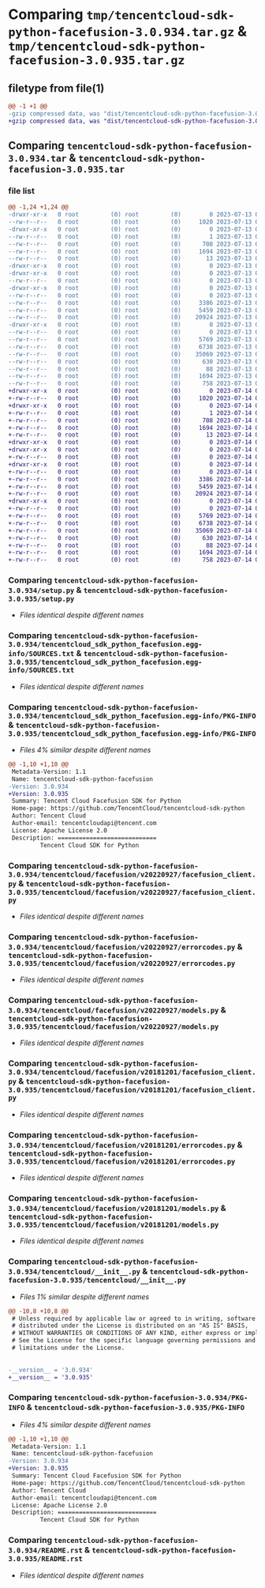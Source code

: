 # Comparing `tmp/tencentcloud-sdk-python-facefusion-3.0.934.tar.gz` & `tmp/tencentcloud-sdk-python-facefusion-3.0.935.tar.gz`

## filetype from file(1)

```diff
@@ -1 +1 @@
-gzip compressed data, was "dist/tencentcloud-sdk-python-facefusion-3.0.934.tar", last modified: Thu Jul 13 00:22:23 2023, max compression
+gzip compressed data, was "dist/tencentcloud-sdk-python-facefusion-3.0.935.tar", last modified: Fri Jul 14 00:30:36 2023, max compression
```

## Comparing `tencentcloud-sdk-python-facefusion-3.0.934.tar` & `tencentcloud-sdk-python-facefusion-3.0.935.tar`

### file list

```diff
@@ -1,24 +1,24 @@
-drwxr-xr-x   0 root         (0) root         (0)        0 2023-07-13 00:22:23.000000 tencentcloud-sdk-python-facefusion-3.0.934/
--rw-r--r--   0 root         (0) root         (0)     1020 2023-07-13 00:22:23.000000 tencentcloud-sdk-python-facefusion-3.0.934/setup.py
-drwxr-xr-x   0 root         (0) root         (0)        0 2023-07-13 00:22:23.000000 tencentcloud-sdk-python-facefusion-3.0.934/tencentcloud_sdk_python_facefusion.egg-info/
--rw-r--r--   0 root         (0) root         (0)        1 2023-07-13 00:22:23.000000 tencentcloud-sdk-python-facefusion-3.0.934/tencentcloud_sdk_python_facefusion.egg-info/dependency_links.txt
--rw-r--r--   0 root         (0) root         (0)      708 2023-07-13 00:22:23.000000 tencentcloud-sdk-python-facefusion-3.0.934/tencentcloud_sdk_python_facefusion.egg-info/SOURCES.txt
--rw-r--r--   0 root         (0) root         (0)     1694 2023-07-13 00:22:23.000000 tencentcloud-sdk-python-facefusion-3.0.934/tencentcloud_sdk_python_facefusion.egg-info/PKG-INFO
--rw-r--r--   0 root         (0) root         (0)       13 2023-07-13 00:22:23.000000 tencentcloud-sdk-python-facefusion-3.0.934/tencentcloud_sdk_python_facefusion.egg-info/top_level.txt
-drwxr-xr-x   0 root         (0) root         (0)        0 2023-07-13 00:22:23.000000 tencentcloud-sdk-python-facefusion-3.0.934/tencentcloud/
-drwxr-xr-x   0 root         (0) root         (0)        0 2023-07-13 00:22:23.000000 tencentcloud-sdk-python-facefusion-3.0.934/tencentcloud/facefusion/
--rw-r--r--   0 root         (0) root         (0)        0 2023-07-13 00:22:23.000000 tencentcloud-sdk-python-facefusion-3.0.934/tencentcloud/facefusion/__init__.py
-drwxr-xr-x   0 root         (0) root         (0)        0 2023-07-13 00:22:23.000000 tencentcloud-sdk-python-facefusion-3.0.934/tencentcloud/facefusion/v20220927/
--rw-r--r--   0 root         (0) root         (0)        0 2023-07-13 00:22:23.000000 tencentcloud-sdk-python-facefusion-3.0.934/tencentcloud/facefusion/v20220927/__init__.py
--rw-r--r--   0 root         (0) root         (0)     3386 2023-07-13 00:22:23.000000 tencentcloud-sdk-python-facefusion-3.0.934/tencentcloud/facefusion/v20220927/facefusion_client.py
--rw-r--r--   0 root         (0) root         (0)     5459 2023-07-13 00:22:23.000000 tencentcloud-sdk-python-facefusion-3.0.934/tencentcloud/facefusion/v20220927/errorcodes.py
--rw-r--r--   0 root         (0) root         (0)    20924 2023-07-13 00:22:23.000000 tencentcloud-sdk-python-facefusion-3.0.934/tencentcloud/facefusion/v20220927/models.py
-drwxr-xr-x   0 root         (0) root         (0)        0 2023-07-13 00:22:23.000000 tencentcloud-sdk-python-facefusion-3.0.934/tencentcloud/facefusion/v20181201/
--rw-r--r--   0 root         (0) root         (0)        0 2023-07-13 00:22:23.000000 tencentcloud-sdk-python-facefusion-3.0.934/tencentcloud/facefusion/v20181201/__init__.py
--rw-r--r--   0 root         (0) root         (0)     5769 2023-07-13 00:22:23.000000 tencentcloud-sdk-python-facefusion-3.0.934/tencentcloud/facefusion/v20181201/facefusion_client.py
--rw-r--r--   0 root         (0) root         (0)     6738 2023-07-13 00:22:23.000000 tencentcloud-sdk-python-facefusion-3.0.934/tencentcloud/facefusion/v20181201/errorcodes.py
--rw-r--r--   0 root         (0) root         (0)    35069 2023-07-13 00:22:23.000000 tencentcloud-sdk-python-facefusion-3.0.934/tencentcloud/facefusion/v20181201/models.py
--rw-r--r--   0 root         (0) root         (0)      630 2023-07-13 00:22:23.000000 tencentcloud-sdk-python-facefusion-3.0.934/tencentcloud/__init__.py
--rw-r--r--   0 root         (0) root         (0)       88 2023-07-13 00:22:23.000000 tencentcloud-sdk-python-facefusion-3.0.934/setup.cfg
--rw-r--r--   0 root         (0) root         (0)     1694 2023-07-13 00:22:23.000000 tencentcloud-sdk-python-facefusion-3.0.934/PKG-INFO
--rw-r--r--   0 root         (0) root         (0)      758 2023-07-13 00:22:23.000000 tencentcloud-sdk-python-facefusion-3.0.934/README.rst
+drwxr-xr-x   0 root         (0) root         (0)        0 2023-07-14 00:30:36.000000 tencentcloud-sdk-python-facefusion-3.0.935/
+-rw-r--r--   0 root         (0) root         (0)     1020 2023-07-14 00:30:36.000000 tencentcloud-sdk-python-facefusion-3.0.935/setup.py
+drwxr-xr-x   0 root         (0) root         (0)        0 2023-07-14 00:30:36.000000 tencentcloud-sdk-python-facefusion-3.0.935/tencentcloud_sdk_python_facefusion.egg-info/
+-rw-r--r--   0 root         (0) root         (0)        1 2023-07-14 00:30:36.000000 tencentcloud-sdk-python-facefusion-3.0.935/tencentcloud_sdk_python_facefusion.egg-info/dependency_links.txt
+-rw-r--r--   0 root         (0) root         (0)      708 2023-07-14 00:30:36.000000 tencentcloud-sdk-python-facefusion-3.0.935/tencentcloud_sdk_python_facefusion.egg-info/SOURCES.txt
+-rw-r--r--   0 root         (0) root         (0)     1694 2023-07-14 00:30:36.000000 tencentcloud-sdk-python-facefusion-3.0.935/tencentcloud_sdk_python_facefusion.egg-info/PKG-INFO
+-rw-r--r--   0 root         (0) root         (0)       13 2023-07-14 00:30:36.000000 tencentcloud-sdk-python-facefusion-3.0.935/tencentcloud_sdk_python_facefusion.egg-info/top_level.txt
+drwxr-xr-x   0 root         (0) root         (0)        0 2023-07-14 00:30:36.000000 tencentcloud-sdk-python-facefusion-3.0.935/tencentcloud/
+drwxr-xr-x   0 root         (0) root         (0)        0 2023-07-14 00:30:36.000000 tencentcloud-sdk-python-facefusion-3.0.935/tencentcloud/facefusion/
+-rw-r--r--   0 root         (0) root         (0)        0 2023-07-14 00:30:36.000000 tencentcloud-sdk-python-facefusion-3.0.935/tencentcloud/facefusion/__init__.py
+drwxr-xr-x   0 root         (0) root         (0)        0 2023-07-14 00:30:36.000000 tencentcloud-sdk-python-facefusion-3.0.935/tencentcloud/facefusion/v20220927/
+-rw-r--r--   0 root         (0) root         (0)        0 2023-07-14 00:30:36.000000 tencentcloud-sdk-python-facefusion-3.0.935/tencentcloud/facefusion/v20220927/__init__.py
+-rw-r--r--   0 root         (0) root         (0)     3386 2023-07-14 00:30:36.000000 tencentcloud-sdk-python-facefusion-3.0.935/tencentcloud/facefusion/v20220927/facefusion_client.py
+-rw-r--r--   0 root         (0) root         (0)     5459 2023-07-14 00:30:36.000000 tencentcloud-sdk-python-facefusion-3.0.935/tencentcloud/facefusion/v20220927/errorcodes.py
+-rw-r--r--   0 root         (0) root         (0)    20924 2023-07-14 00:30:36.000000 tencentcloud-sdk-python-facefusion-3.0.935/tencentcloud/facefusion/v20220927/models.py
+drwxr-xr-x   0 root         (0) root         (0)        0 2023-07-14 00:30:36.000000 tencentcloud-sdk-python-facefusion-3.0.935/tencentcloud/facefusion/v20181201/
+-rw-r--r--   0 root         (0) root         (0)        0 2023-07-14 00:30:36.000000 tencentcloud-sdk-python-facefusion-3.0.935/tencentcloud/facefusion/v20181201/__init__.py
+-rw-r--r--   0 root         (0) root         (0)     5769 2023-07-14 00:30:36.000000 tencentcloud-sdk-python-facefusion-3.0.935/tencentcloud/facefusion/v20181201/facefusion_client.py
+-rw-r--r--   0 root         (0) root         (0)     6738 2023-07-14 00:30:36.000000 tencentcloud-sdk-python-facefusion-3.0.935/tencentcloud/facefusion/v20181201/errorcodes.py
+-rw-r--r--   0 root         (0) root         (0)    35069 2023-07-14 00:30:36.000000 tencentcloud-sdk-python-facefusion-3.0.935/tencentcloud/facefusion/v20181201/models.py
+-rw-r--r--   0 root         (0) root         (0)      630 2023-07-14 00:30:36.000000 tencentcloud-sdk-python-facefusion-3.0.935/tencentcloud/__init__.py
+-rw-r--r--   0 root         (0) root         (0)       88 2023-07-14 00:30:36.000000 tencentcloud-sdk-python-facefusion-3.0.935/setup.cfg
+-rw-r--r--   0 root         (0) root         (0)     1694 2023-07-14 00:30:36.000000 tencentcloud-sdk-python-facefusion-3.0.935/PKG-INFO
+-rw-r--r--   0 root         (0) root         (0)      758 2023-07-14 00:30:36.000000 tencentcloud-sdk-python-facefusion-3.0.935/README.rst
```

### Comparing `tencentcloud-sdk-python-facefusion-3.0.934/setup.py` & `tencentcloud-sdk-python-facefusion-3.0.935/setup.py`

 * *Files identical despite different names*

### Comparing `tencentcloud-sdk-python-facefusion-3.0.934/tencentcloud_sdk_python_facefusion.egg-info/SOURCES.txt` & `tencentcloud-sdk-python-facefusion-3.0.935/tencentcloud_sdk_python_facefusion.egg-info/SOURCES.txt`

 * *Files identical despite different names*

### Comparing `tencentcloud-sdk-python-facefusion-3.0.934/tencentcloud_sdk_python_facefusion.egg-info/PKG-INFO` & `tencentcloud-sdk-python-facefusion-3.0.935/tencentcloud_sdk_python_facefusion.egg-info/PKG-INFO`

 * *Files 4% similar despite different names*

```diff
@@ -1,10 +1,10 @@
 Metadata-Version: 1.1
 Name: tencentcloud-sdk-python-facefusion
-Version: 3.0.934
+Version: 3.0.935
 Summary: Tencent Cloud Facefusion SDK for Python
 Home-page: https://github.com/TencentCloud/tencentcloud-sdk-python
 Author: Tencent Cloud
 Author-email: tencentcloudapi@tencent.com
 License: Apache License 2.0
 Description: ============================
         Tencent Cloud SDK for Python
```

### Comparing `tencentcloud-sdk-python-facefusion-3.0.934/tencentcloud/facefusion/v20220927/facefusion_client.py` & `tencentcloud-sdk-python-facefusion-3.0.935/tencentcloud/facefusion/v20220927/facefusion_client.py`

 * *Files identical despite different names*

### Comparing `tencentcloud-sdk-python-facefusion-3.0.934/tencentcloud/facefusion/v20220927/errorcodes.py` & `tencentcloud-sdk-python-facefusion-3.0.935/tencentcloud/facefusion/v20220927/errorcodes.py`

 * *Files identical despite different names*

### Comparing `tencentcloud-sdk-python-facefusion-3.0.934/tencentcloud/facefusion/v20220927/models.py` & `tencentcloud-sdk-python-facefusion-3.0.935/tencentcloud/facefusion/v20220927/models.py`

 * *Files identical despite different names*

### Comparing `tencentcloud-sdk-python-facefusion-3.0.934/tencentcloud/facefusion/v20181201/facefusion_client.py` & `tencentcloud-sdk-python-facefusion-3.0.935/tencentcloud/facefusion/v20181201/facefusion_client.py`

 * *Files identical despite different names*

### Comparing `tencentcloud-sdk-python-facefusion-3.0.934/tencentcloud/facefusion/v20181201/errorcodes.py` & `tencentcloud-sdk-python-facefusion-3.0.935/tencentcloud/facefusion/v20181201/errorcodes.py`

 * *Files identical despite different names*

### Comparing `tencentcloud-sdk-python-facefusion-3.0.934/tencentcloud/facefusion/v20181201/models.py` & `tencentcloud-sdk-python-facefusion-3.0.935/tencentcloud/facefusion/v20181201/models.py`

 * *Files identical despite different names*

### Comparing `tencentcloud-sdk-python-facefusion-3.0.934/tencentcloud/__init__.py` & `tencentcloud-sdk-python-facefusion-3.0.935/tencentcloud/__init__.py`

 * *Files 1% similar despite different names*

```diff
@@ -10,8 +10,8 @@
 # Unless required by applicable law or agreed to in writing, software
 # distributed under the License is distributed on an "AS IS" BASIS,
 # WITHOUT WARRANTIES OR CONDITIONS OF ANY KIND, either express or implied.
 # See the License for the specific language governing permissions and
 # limitations under the License.
 
 
-__version__ = '3.0.934'
+__version__ = '3.0.935'
```

### Comparing `tencentcloud-sdk-python-facefusion-3.0.934/PKG-INFO` & `tencentcloud-sdk-python-facefusion-3.0.935/PKG-INFO`

 * *Files 4% similar despite different names*

```diff
@@ -1,10 +1,10 @@
 Metadata-Version: 1.1
 Name: tencentcloud-sdk-python-facefusion
-Version: 3.0.934
+Version: 3.0.935
 Summary: Tencent Cloud Facefusion SDK for Python
 Home-page: https://github.com/TencentCloud/tencentcloud-sdk-python
 Author: Tencent Cloud
 Author-email: tencentcloudapi@tencent.com
 License: Apache License 2.0
 Description: ============================
         Tencent Cloud SDK for Python
```

### Comparing `tencentcloud-sdk-python-facefusion-3.0.934/README.rst` & `tencentcloud-sdk-python-facefusion-3.0.935/README.rst`

 * *Files identical despite different names*

